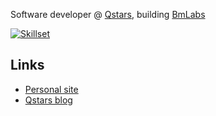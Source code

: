 Software developer @ [Qstars](https://github.com/qstarsit), building [BmLabs](https://github.com/bmlabseu)


[![Skillset](https://skillicons.dev/icons?i=python,ts,go,kubernetes,docker,linux,aws,gcp,django,selenium,svelte)](https://skillicons.dev)

## Links

- [Personal site](https://victor.brinkhorst.dev/)
- [Qstars blog](http://blog.qstars.nl/)

